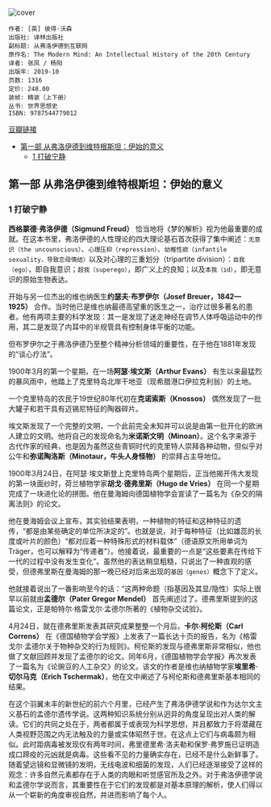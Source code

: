 ![cover](https://img3.doubanio.com/view/subject/l/public/s33489470.jpg)

    作者: [英] 彼得·沃森
    出版社: 译林出版社
    副标题: 从弗洛伊德到互联网
    原作名: The Modern Mind: An Intellectual History of the 20th Century
    译者: 张凤 / 杨阳
    出版年: 2019-10
    页数: 1316
    定价: 248.00
    装帧: 精装（上下册）
    丛书: 世界思想史
    ISBN: 9787544779012

[豆瓣链接](https://book.douban.com/subject/34449288/)

- [第一部 从弗洛伊德到维特根斯坦：伊始的意义](#%e7%ac%ac%e4%b8%80%e9%83%a8-%e4%bb%8e%e5%bc%97%e6%b4%9b%e4%bc%8a%e5%be%b7%e5%88%b0%e7%bb%b4%e7%89%b9%e6%a0%b9%e6%96%af%e5%9d%a6%e4%bc%8a%e5%a7%8b%e7%9a%84%e6%84%8f%e4%b9%89)
  - [1 打破宁静](#1-%e6%89%93%e7%a0%b4%e5%ae%81%e9%9d%99)

## 第一部 从弗洛伊德到维特根斯坦：伊始的意义
### 1 打破宁静
**西格蒙德·弗洛伊德（Sigmund Freud）** 恰当地将《梦的解析》视为他最重要的成就。在这本书里，弗洛伊德的人性理论的四大理论基石首次获得了集中阐述：`无意识（the uncounscious）`、`心理压抑（repression）`、`幼稚性欲（infantile sexuality，导致恋母情结）`以及对心理的三重划分（tripartite division）：`自我（ego）`，即自我意识；`超我（superego）`，即广义上的良知；以及`本我（id）`，即无意识的原始生物表达。

开始与另一位杰出的维也纳医生**约瑟夫·布罗伊尔（Josef Breuer，1842—1925）** 合作。当时他已是维也纳最德高望重的医生之一，治疗过很多著名的患者。他有两项主要的科学发现：其一是发现了迷走神经在调节人体呼吸运动中的作用，其二是发现了内耳中的半规管具有控制身体平衡的功能。

但布罗伊尔之于弗洛伊德乃至整个精神分析领域的重要性，在于他在1881年发现的“谈心疗法”。

1900年3月的第一个星期，在一场**阿瑟·埃文斯（Arthur Evans）** 有生以来最猛烈的暴风雨中，他踏上了克里特岛北岸干地亚（现希腊港口伊拉克利翁）的土地。

一个克里特岛的农民于19世纪80年代初在**克诺索斯（Knossos）** 偶然发现了一批大罐子和若干具有迈锡尼特征的陶器碎片。

埃文斯发现了一个完整的文明，一个此前完全未知并可以说是由第一批开化的欧洲人建立的文明。他将自己的发现命名为**米诺斯文明（Minoan）**。这个名字来源于古代作家的经典，也是因为虽然这些青铜时代的克里特人崇拜各种动物，但似乎对公牛和**弥诺陶洛斯（Minotaur，牛头人身怪物）** 的崇拜占主导地位。

1900年3月24日，在阿瑟·埃文斯登上克里特岛两个星期后，正当他揭开伟大发现的第一块面纱时，荷兰植物学家**胡戈·德弗里斯（Hugo de Vries）** 在同一个星期完成了一块进化论的拼图。他在曼海姆向德国植物学会宣读了一篇名为《杂交的隔离法则》的论文。

他在曼海姆会议上宣布，其实验结果表明，一种植物的特征和这种特征的遗传，“都是由某些确定的单位所决定的”。也就是说，对于每种特征（比如雄蕊的长度或叶片的颜色）“都对应着一种特殊形式的材料载体”（德语原文所用单词为Träger，也可以解释为“传递者”）。他接着说，最重要的一点是“这些要素在传给下一代的过程中没有发生变化”。虽然他的表达稍显粗糙，只说出了一种直观的感受，但德弗里斯在曼海姆的那一晚已经对后来出现的`基因（genes）`概念下了定义。

他就接着说出了一番影响至今的话：“这两种命题（指基因及其显/隐性）实际上很早以前就由**孟德尔（Pater Gregor Mendel）** 首先阐述过了。德弗里斯提到的这篇论文，正是帕特尔·格雷戈尔·孟德尔所著的《植物杂交试验》。

4月24日，就在德弗里斯发表其研究成果整整一个月后，**卡尔·柯伦斯（Carl Correns）** 在《德国植物学会学报》上发表了一篇长达十页的报告，名为《格雷戈尔·孟德尔关于物种杂交的行为规则》。柯伦斯的发现与德弗里斯非常相似，他也做了文献回顾并发现了孟德尔的论文。同年6月，《德国植物学会学报》再次发表了一篇名为《论豌豆的人工杂交》的论文。该文的作者是维也纳植物学家**埃里希·切尔马克（Erich Tschermak）**，他在文中阐述了与柯伦斯和德弗里斯基本相同的结果。

在这个羽翼未丰的新世纪的前六个月里，已经产生了弗洛伊德学说和作为达尔文主义基石的孟德尔遗传学说。这两种知识系统分别从迥异的角度呈现出对人类的解读。它们的共同之处在于，两者都属于或表现为科学思想，并且都致力于将潜藏在人类视野范围之内无法触及的力量或实体昭然于世。在这点上它们与病毒颇为相似。此时距病毒被发现仅有两年时间，弗里德里希·洛夫勒和保罗·弗罗施已证明造成口蹄疫的元凶就是病毒。这些看不见的力量确实存在，已经不是什么新鲜事了。随着望远镜和显微镜的发明，无线电波和细菌的发现，人们已经逐渐接受了这样的观念：许多自然元素都存在于人类的肉眼和听觉感官所及之外。对于弗洛伊德学说和孟德尔学说而言，其重要性在于它们的发现都是对基本原理的解析，使人们得以从一个崭新的角度审视自然，并进而影响了每个人。

























































































































































